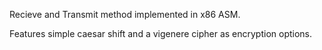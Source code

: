 Recieve and Transmit method implemented in x86 ASM.

Features simple caesar shift and a vigenere cipher as encryption options.
